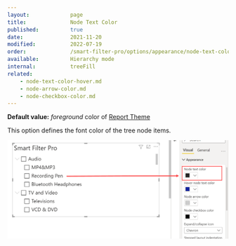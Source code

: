 ```yaml
---
layout:             page
title:              Node Text Color
published:          true
date:               2021-11-20
modified:           2022-07-19
order:              /smart-filter-pro/options/appearance/node-text-color
available:          Hierarchy mode
internal:           treeFill
related:            
    - node-text-color-hover.md
    - node-arrow-color.md
    - node-checkbox-color.md
---
```

 
**Default value:** *foreground* color of [Report Theme](../../features/themes.md) 

This option defines the font color of the tree node items.   

<img src="images/appearance-node-color.png" width="550">    
